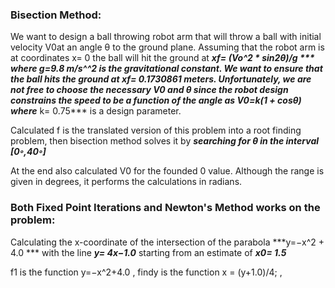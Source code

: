 ### Bisection Method:

We want to design a ball throwing robot arm that will throw a ball with initial  velocity V0at  an  angle θ
to  the  ground  plane. Assuming  that  the robot arm is at coordinates x= 0 the ball will hit the ground at 
***xf= (Vo^2 * sin2θ)/g ***
where ***g=9.8 m/s^^2*** is the gravitational constant.
We want to ensure that the ball hits the ground at 
***xf= 0.1730861 meters.***
Unfortunately, we are not free to choose the necessary V0 and θ since the robot design constrains the speed 
to be a function of the angle as 
***V0=k(1 + cosθ)*** where*** k= 0.75*** is a design parameter.

Calculated f is the translated version of this problem into a root finding problem, 
then bisection method solves it by ***searching for θ in the interval [0◦,40◦]***

At the end also calculated V0 for the founded 0 value.
Although the range is given in degrees, it performs the calculations in radians.

### Both Fixed Point Iterations and Newton's Method works on the problem:

Calculating the x-coordinate of the intersection of the parabola
***y=−x^2 + 4.0 *** with the line 
***y= 4x−1.0*** starting from an estimate of ***x0= 1.5***

f1 is the function y=−x^2+4.0 ,
findy is the function x = (y+1.0)/4; ,
